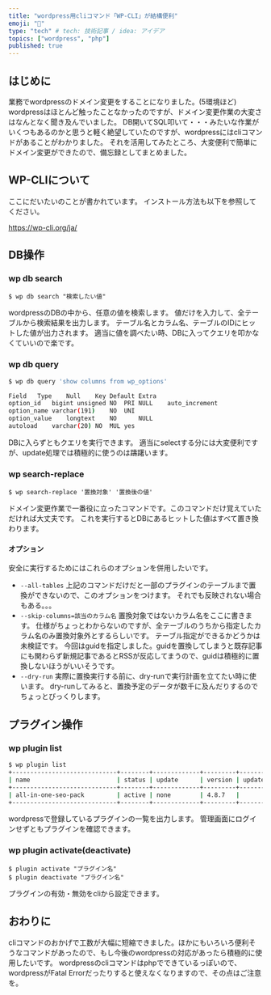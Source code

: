 ```yaml
---
title: "wordpress用cliコマンド「WP-CLI」が結構便利"
emoji: "📘"
type: "tech" # tech: 技術記事 / idea: アイデア
topics: ["wordpress", "php"]
published: true
---
```

## はじめに

業務でwordpressのドメイン変更をすることになりました。(5環境ほど)
wordpressはほとんど触ったことなかったのですが、ドメイン変更作業の大変さはなんとなく聞き及んでいました。
DB開いてSQL叩いて・・・みたいな作業がいくつもあるのかと思うと軽く絶望していたのですが、wordpressにはcliコマンドがあることがわかりました。
それを活用してみたところ、大変便利で簡単にドメイン変更ができたので、備忘録としてまとめました。

## WP-CLIについて

ここにだいたいのことが書かれています。
インストール方法も以下を参照してください。

https://wp-cli.org/ja/

## DB操作

### wp db search

```
$ wp db search "検索したい値"
```

wordpressのDBの中から、任意の値を検索します。
値だけを入力して、全テーブルから検索結果を出力します。
テーブル名とカラム名、テーブルのIDにヒットした値が出力されます。
適当に値を調べたい時、DBに入ってクエリを叩かなくていいので楽です。

### wp db query

```bash
$ wp db query 'show columns from wp_options'

Field	Type	Null	Key	Default	Extra
option_id	bigint unsigned	NO	PRI	NULL	auto_increment
option_name	varchar(191)	NO	UNI
option_value	longtext	NO		NULL
autoload	varchar(20)	NO	MUL	yes
```

DBに入らずともクエリを実行できます。
適当にselectする分には大変便利ですが、update処理では積極的に使うのは躊躇います。

### wp search-replace

```
$ wp search-replace '置換対象' '置換後の値'
```

ドメイン変更作業で一番役に立ったコマンドです。このコマンドだけ覚えていただければ大丈夫です。
これを実行するとDBにあるヒットした値はすべて置き換わります。

#### オプション

安全に実行するためにはこれらのオプションを併用したいです。

- `--all-tables`
    上記のコマンドだけだと一部のプラグインのテーブルまで置換ができないので、このオプションをつけます。
    それでも反映されない場合もある。。。
- `--skip-columns=該当のカラム名`
    置換対象ではないカラム名をここに書きます。
    仕様がちょっとわからないのですが、全テーブルのうちから指定したカラム名のみ置換対象外とするらしいです。
    テーブル指定ができるかどうかは未検証です。
    今回はguidを指定しました。guidを置換してしまうと既存記事にも関わらず新規記事であるとRSSが反応してまうので、guidは積極的に置換しないほうがいいそうです。
- `--dry-run`
    実際に置換実行する前に、dry-runで実行計画を立てたい時に使います。
    dry-runしてみると、置換予定のデータが数千に及んだりするのでちょっとびっくりします。

## プラグイン操作

### wp plugin list

```bash
$ wp plugin list
+-----------------------------+--------+-------------+---------+----------------+-------------+----------+--------------+
| name                        | status | update      | version | update_version | auto_update | requires | requires_php |
+-----------------------------+--------+-------------+---------+----------------+-------------+----------+--------------+
| all-in-one-seo-pack         | active | none        | 4.8.7   |                | off         |          |              |
+-----------------------------+--------+-------------+---------+----------------+-------------+----------+--------------+
```

wordpressで登録しているプラグインの一覧を出力します。
管理画面にログインせずともプラグインを確認できます。

### wp plugin activate(deactivate)

```
$ plugin activate "プラグイン名"
$ plugin deactivate "プラグイン名"
```

プラグインの有効・無効をcliから設定できます。

## おわりに

cliコマンドのおかげで工数が大幅に短縮できました。ほかにもいろいろ便利そうなコマンドがあったので、もし今後のwordpressの対応があったら積極的に使用したいです。
wordpressのcliコマンドはphpでできているっぽいので、wordpressがFatal Errorだったりすると使えなくなりますので、その点はご注意を。